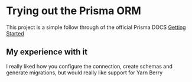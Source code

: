 # Trying out the Prisma ORM

This project is a simple follow through of the official Prisma DOCS [Getting Started](https://www.prisma.io/docs/getting-started/setup-prisma/start-from-scratch/relational-databases-typescript-postgres)

## My experience with it

I really liked how you configure the connection, create schemas and generate migrations, but would really like support for Yarn Berry
